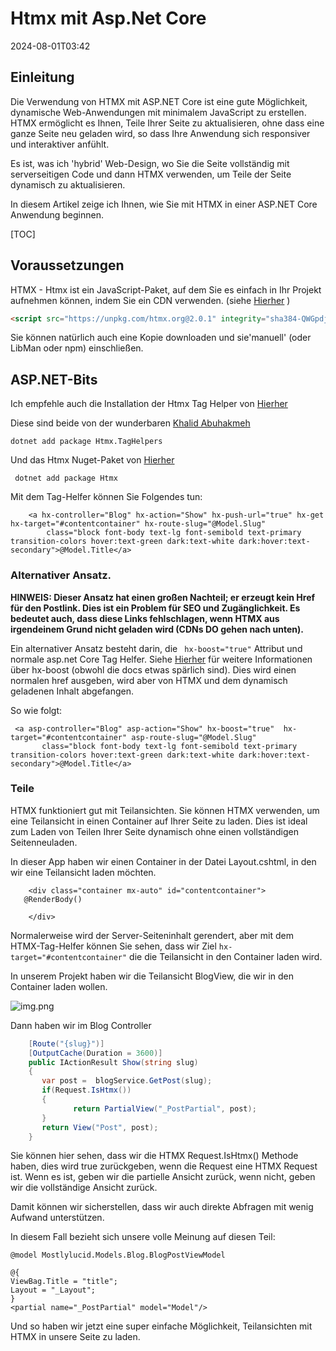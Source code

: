 # Htmx mit Asp.Net Core

<datetime class="hidden">2024-08-01T03:42</datetime>

<!--category-- ASP.NET, HTMX -->
## Einleitung

Die Verwendung von HTMX mit ASP.NET Core ist eine gute Möglichkeit, dynamische Web-Anwendungen mit minimalem JavaScript zu erstellen. HTMX ermöglicht es Ihnen, Teile Ihrer Seite zu aktualisieren, ohne dass eine ganze Seite neu geladen wird, so dass Ihre Anwendung sich responsiver und interaktiver anfühlt.

Es ist, was ich 'hybrid' Web-Design, wo Sie die Seite vollständig mit serverseitigen Code und dann HTMX verwenden, um Teile der Seite dynamisch zu aktualisieren.

In diesem Artikel zeige ich Ihnen, wie Sie mit HTMX in einer ASP.NET Core Anwendung beginnen.

[TOC]

## Voraussetzungen

HTMX - Htmx ist ein JavaScript-Paket, auf dem Sie es einfach in Ihr Projekt aufnehmen können, indem Sie ein CDN verwenden. (siehe [Hierher](https://htmx.org/docs/#installing) )

```html
<script src="https://unpkg.com/htmx.org@2.0.1" integrity="sha384-QWGpdj554B4ETpJJC9z+ZHJcA/i59TyjxEPXiiUgN2WmTyV5OEZWCD6gQhgkdpB/" crossorigin="anonymous"></script>
```

Sie können natürlich auch eine Kopie downloaden und sie'manuell' (oder LibMan oder npm) einschließen.

## ASP.NET-Bits

Ich empfehle auch die Installation der Htmx Tag Helper von [Hierher](https://github.com/khalidabuhakmeh/Htmx.Net)

Diese sind beide von der wunderbaren [Khalid Abuhakmeh
](https://mastodon.social/@khalidabuhakmeh@mastodon.social)

```shell
dotnet add package Htmx.TagHelpers
```

Und das Htmx Nuget-Paket von [Hierher](https://www.nuget.org/packages/Htmx/)

```shell
 dotnet add package Htmx
```

Mit dem Tag-Helfer können Sie Folgendes tun:

```razor
    <a hx-controller="Blog" hx-action="Show" hx-push-url="true" hx-get hx-target="#contentcontainer" hx-route-slug="@Model.Slug"
        class="block font-body text-lg font-semibold text-primary transition-colors hover:text-green dark:text-white dark:hover:text-secondary">@Model.Title</a>
```

### Alternativer Ansatz.

**HINWEIS: Dieser Ansatz hat einen großen Nachteil; er erzeugt kein Href für den Postlink. Dies ist ein Problem für SEO und Zugänglichkeit. Es bedeutet auch, dass diese Links fehlschlagen, wenn HTMX aus irgendeinem Grund nicht geladen wird (CDNs DO gehen nach unten).**

Ein alternativer Ansatz besteht darin, die ` hx-boost="true"` Attribut und normale asp.net Core Tag Helfer. Siehe  [Hierher](https://htmx.org/docs/#hx-boost) für weitere Informationen über hx-boost (obwohl die docs etwas spärlich sind).
Dies wird einen normalen href ausgeben, wird aber von HTMX und dem dynamisch geladenen Inhalt abgefangen.

So wie folgt:

```razor
 <a asp-controller="Blog" asp-action="Show" hx-boost="true"  hx-target="#contentcontainer" asp-route-slug="@Model.Slug"
       class="block font-body text-lg font-semibold text-primary transition-colors hover:text-green dark:text-white dark:hover:text-secondary">@Model.Title</a>
```

### Teile

HTMX funktioniert gut mit Teilansichten. Sie können HTMX verwenden, um eine Teilansicht in einen Container auf Ihrer Seite zu laden. Dies ist ideal zum Laden von Teilen Ihrer Seite dynamisch ohne einen vollständigen Seitenneuladen.

In dieser App haben wir einen Container in der Datei Layout.cshtml, in den wir eine Teilansicht laden möchten.

```razor
    <div class="container mx-auto" id="contentcontainer">
   @RenderBody()

    </div>
```

Normalerweise wird der Server-Seiteninhalt gerendert, aber mit dem HTMX-Tag-Helfer können Sie sehen, dass wir Ziel `hx-target="#contentcontainer"` die die Teilansicht in den Container laden wird.

In unserem Projekt haben wir die Teilansicht BlogView, die wir in den Container laden wollen.

![img.png](project.png)

Dann haben wir im Blog Controller

```csharp
    [Route("{slug}")]
    [OutputCache(Duration = 3600)]
    public IActionResult Show(string slug)
    {
       var post =  blogService.GetPost(slug);
       if(Request.IsHtmx())
       {
              return PartialView("_PostPartial", post);
       }
       return View("Post", post);
    }
```

Sie können hier sehen, dass wir die HTMX Request.IsHtmx() Methode haben, dies wird true zurückgeben, wenn die Request eine HTMX Request ist. Wenn es ist, geben wir die partielle Ansicht zurück, wenn nicht, geben wir die vollständige Ansicht zurück.

Damit können wir sicherstellen, dass wir auch direkte Abfragen mit wenig Aufwand unterstützen.

In diesem Fall bezieht sich unsere volle Meinung auf diesen Teil:

```razor
@model Mostlylucid.Models.Blog.BlogPostViewModel

@{
ViewBag.Title = "title";
Layout = "_Layout";
}
<partial name="_PostPartial" model="Model"/>
```

Und so haben wir jetzt eine super einfache Möglichkeit, Teilansichten mit HTMX in unsere Seite zu laden.